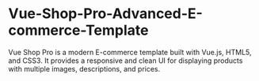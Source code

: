 # Vue-Shop-Pro-Advanced-E-commerce-Template
Vue Shop Pro is a modern E-commerce template built with Vue.js, HTML5, and CSS3. It provides a responsive and clean UI for displaying products with multiple images, descriptions, and prices.
